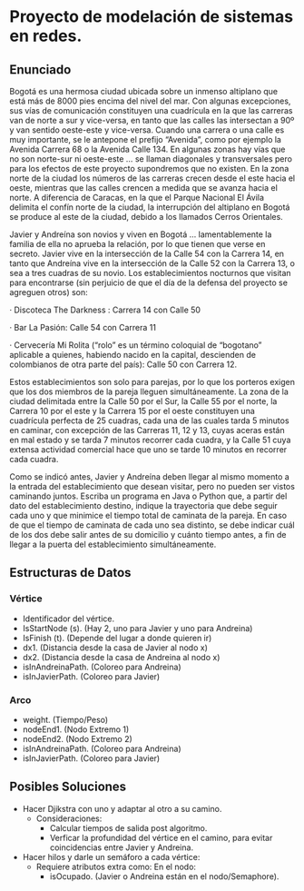 # Proyecto de modelación de sistemas en redes.

## Enunciado

Bogotá es una hermosa ciudad ubicada sobre un inmenso altiplano que está más de 8000 pies encima del nivel del mar. Con algunas excepciones, sus vías de comunicación constituyen una cuadrícula en la que las carreras van de norte a sur y vice-versa, en tanto que las calles las intersectan a 90º y van sentido oeste-este y vice-versa. Cuando una carrera o una calle es muy importante, se le antepone el prefijo “Avenida”, como por ejemplo la Avenida Carrera 68 o la Avenida Calle 134. En algunas zonas hay vías que no son norte-sur ni oeste-este … se llaman diagonales y transversales pero para los efectos de este proyecto supondremos que no existen. En la zona norte de la ciudad los números de las carreras crecen desde el este hacia el oeste, mientras que las calles crencen a medida que se avanza hacia el norte. A diferencia de Caracas, en la que el Parque Nacional El Ávila delimita el confín norte de la ciudad, la interrupción del altiplano en Bogotá se produce al este de la ciudad, debido a los llamados Cerros Orientales.

Javier y Andreína son novios y viven en Bogotá … lamentablemente la familia de ella no aprueba la relación, por lo que tienen que verse en secreto.  Javier vive en la intersección de la Calle 54 con la Carrera 14, en tanto que Andreína vive en la intersección de la Calle 52 con la Carrera 13, o sea a tres cuadras de su novio. Los establecimientos nocturnos que visitan para encontrarse (sin perjuicio de que el día de la defensa del proyecto se agreguen otros) son:

·         Discoteca The Darkness : Carrera 14 con Calle 50

·         Bar La Pasión: Calle 54 con Carrera 11

·        Cervecería Mi Rolita (“rolo” es un término coloquial de “bogotano” aplicable a quienes, habiendo nacido en la capital, descienden de colombianos de otra parte del país): Calle 50 con Carrera 12.

Estos establecimientos son solo para parejas, por lo que los porteros exigen que los dos miembros de la pareja lleguen simultáneamente. La zona de la ciudad delimitada entre la Calle 50 por el Sur, la Calle 55 por el norte, la Carrera 10 por el este y la Carrera 15 por el oeste constituyen una cuadrícula perfecta de 25 cuadras, cada una de las cuales tarda 5 minutos en caminar, con excepción de las Carreras 11, 12 y 13, cuyas aceras están en mal estado y se tarda 7 minutos recorrer cada cuadra, y la Calle 51 cuya extensa actividad comercial hace que uno se tarde 10 minutos en recorrer cada cuadra.

Como se indicó antes, Javier y Andreína deben llegar al mismo momento a la entrada del establecimiento que desean visitar, pero no pueden ser vistos caminando juntos. Escriba un programa en Java o Python que, a partir del dato del establecimiento destino, indique la trayectoria  que debe seguir cada uno y que minimice el tiempo total de caminata de la pareja. En caso de que el tiempo de caminata de cada uno sea distinto, se debe indicar cuál de los dos debe salir antes de su domicilio y cuánto tiempo antes, a fin de llegar a la puerta del establecimiento simultáneamente.

## Estructuras de Datos

### Vértice
- Identificador del vértice.
- IsStartNode (s). (Hay 2, uno para Javier y uno para Andreina)
- IsFinish (t). (Depende del lugar a donde quieren ir)
- dx1. (Distancia desde la casa de Javier al nodo x)
- dx2. (Distancia desde la casa de Andreina al nodo x)
- isInAndreinaPath. (Coloreo para Andreina)
- isInJavierPath. (Coloreo para Javier)

### Arco
- weight. (Tiempo/Peso)
- nodeEnd1. (Nodo Extremo 1)
- nodeEnd2. (Nodo Extremo 2)
- isInAndreinaPath. (Coloreo para Andreina)
- isInJavierPath. (Coloreo para Javier)

## Posibles Soluciones
- Hacer Djikstra con uno y adaptar al otro a su camino.
  - Consideraciones:
    - Calcular tiempos de salida post algoritmo.
    - Verficar la profundidad del vértice en el camino, para evitar coincidencias entre Javier y Andreina.
- Hacer hilos y darle un semáforo a cada vértice:
  - Requiere atributos extra como:
    En el nodo:
    - isOcupado. (Javier o Andreina están en el nodo/Semaphore).
    
